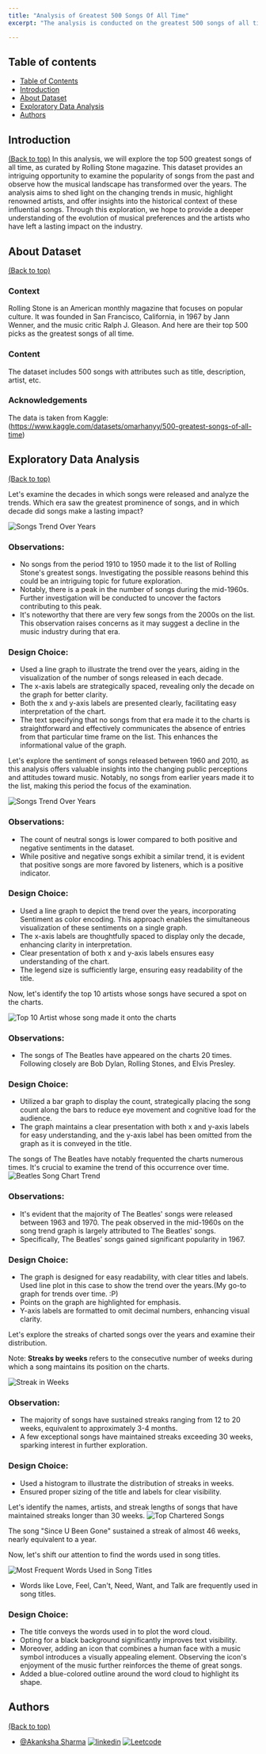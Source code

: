 ```yaml
---
title: "Analysis of Greatest 500 Songs Of All Time"
excerpt: "The analysis is conducted on the greatest 500 songs of all time. The dataset is taken from Kaggle.<br/>"

---
```


## Table of contents
- [Table of Contents](#table-of-contents)
- [Introduction](#introduction)
- [About Dataset](#dataset)
- [Exploratory Data Analysis](#eda)
- [Authors](#authors)


## Introduction
[(Back to top)](#table-of-contents)
In this analysis, we will explore the top 500 greatest songs of all time, as curated by Rolling Stone magazine. This dataset provides an intriguing opportunity to examine the popularity of songs from the past and observe how the musical landscape has transformed over the years. The analysis aims to shed light on the changing trends in music, highlight renowned artists, and offer insights into the historical context of these influential songs. Through this exploration, we hope to provide a deeper understanding of the evolution of musical preferences and the artists who have left a lasting impact on the industry.

## About Dataset
[(Back to top)](#table-of-contents)

### Context
Rolling Stone is an American monthly magazine that focuses on popular culture. It was founded in San Francisco, California, in 1967 by Jann Wenner, and the music critic Ralph J. Gleason. And here are their top 500 picks as the greatest songs of all time.

### Content
The dataset includes 500 songs with attributes such as title, description, artist, etc.

### Acknowledgements
The data is taken from Kaggle: (https://www.kaggle.com/datasets/omarhanyy/500-greatest-songs-of-all-time)

## Exploratory Data Analysis
[(Back to top)](#table-of-contents)

Let's examine the decades in which songs were released and analyze the trends. Which era saw the greatest prominence of songs, and in which decade did songs make a lasting impact? 

![Songs Trend Over Years](/images/SongChartTrend.png)

### Observations:

- No songs from the period 1910 to 1950 made it to the list of Rolling Stone's greatest songs. Investigating the possible reasons behind this could be an intriguing topic for future exploration.
- Notably, there is a peak in the number of songs during the mid-1960s. Further investigation will be conducted to uncover the factors contributing to this peak.
- It's noteworthy that there are very few songs from the 2000s on the list. This observation raises concerns as it may suggest a decline in the music industry during that era.

### Design Choice:

- Used a line graph to illustrate the trend over the years, aiding in the visualization of the number of songs released in each decade.
- The x-axis labels are strategically spaced, revealing only the decade on the graph for better clarity.
- Both the x and y-axis labels are presented clearly, facilitating easy interpretation of the chart.
- The text specifying that no songs from that era made it to the charts is straightforward and effectively communicates the absence of entries from that particular time frame on the list. This enhances the informational value of the graph.



Let's explore the sentiment of songs released between 1960 and 2010, as this analysis offers valuable insights into the changing public perceptions and attitudes toward music. Notably, no songs from earlier years made it to the list, making this period the focus of the examination.



![Songs Trend Over Years](/images/SongSentimentOverYears.png)

### Observations:

- The count of neutral songs is lower compared to both positive and negative sentiments in the dataset.
- While positive and negative songs exhibit a similar trend, it is evident that positive songs are more favored by listeners, which is a positive indicator.

### Design Choice:

- Used a line graph to depict the trend over the years, incorporating Sentiment as color encoding. This approach enables the simultaneous visualization of these sentiments on a single graph.
- The x-axis labels are thoughtfully spaced to display only the decade, enhancing clarity in interpretation.
- Clear presentation of both x and y-axis labels ensures easy understanding of the chart.
- The legend size is sufficiently large, ensuring easy readability of the title.



Now, let's identify the top 10 artists whose songs have secured a spot on the charts.

![Top 10 Artist whose song made it onto the charts](/images/Top10Artist.png)

### Observations:

- The songs of The Beatles have appeared on the charts 20 times. Following closely are Bob Dylan, Rolling Stones, and Elvis Presley.

### Design Choice:

- Utilized a bar graph to display the count, strategically placing the song count along the bars to reduce eye movement and cognitive load for the audience.
- The graph maintains a clear presentation with both x and y-axis labels for easy understanding, and the y-axis label has been omitted from the graph as it is conveyed in the title.


  
The songs of The Beatles have notably frequented the charts numerous times. It's crucial to examine the trend of this occurrence over time.
![Beatles Song Chart Trend](/images/BeatlesSongTrend.png)



### Observations:
- It's evident that the majority of The Beatles' songs were released between 1963 and 1970. The peak observed in the mid-1960s on the song trend graph is largely attributed to The Beatles' songs.
- Specifically, The Beatles' songs gained significant popularity in 1967.

### Design Choice:
- The graph is designed for easy readability, with clear titles and labels. Used line plot in this case to show the trend over the years.(My go-to graph for trends over time. :P)
- Points on the graph are highlighted for emphasis.
- Y-axis labels are formatted to omit decimal numbers, enhancing visual clarity.

  

Let's explore the streaks of charted songs over the years and examine their distribution.  

Note: **Streaks by weeks** refers to the consecutive number of weeks during which a song maintains its position on the charts. 

![Streak in Weeks](/images/StreakinWeeks.png)

### Observation:
- The majority of songs have sustained streaks ranging from 12 to 20 weeks, equivalent to approximately 3-4 months.
- A few exceptional songs have maintained streaks exceeding 30 weeks, sparking interest in further exploration.

### Design Choice:
- Used a histogram to illustrate the distribution of streaks in weeks.
- Ensured proper sizing of the title and labels for clear visibility.



Let's identify the names, artists, and streak lengths of songs that have maintained streaks longer than 30 weeks.
![Top Chartered Songs](/images/TopSongsMostStreak.png)

The song "Since U Been Gone" sustained a streak of almost 46 weeks, nearly equivalent to a year.

Now, let's shift our attention to find the words used in song titles.

![Most Frequent Words Used in Song Titles](/images/WordCloudSongs.png)


- Words like Love, Feel, Can't, Need, Want, and Talk are frequently used in song titles.

### Design Choice:
- The title conveys the words used in to plot the word cloud.
- Opting for a black background significantly improves text visibility.
- Moreover, adding an icon that combines a human face with a music symbol introduces a visually appealing element. Observing the icon's enjoyment of the music further reinforces the theme of great songs.
- Added a blue-colored outline around the word cloud to highlight its shape.



## Authors
[(Back to top)](#table-of-contents)

- [@Akanksha Sharma](https://github.com/akankshasharmadid)
    [![linkedin](https://img.shields.io/badge/linkedin-0A66C2?style=for-the-badge&logo=linkedin&logoColor=white)](https://www.linkedin.com/in/akanksha-12831bb1)
    [![Leetcode](https://img.shields.io/badge/LeetCode-000000?style=for-the-badge&logo=LeetCode&logoColor=#d16c06)](https://www.leetcode.com/akanksha185/)




